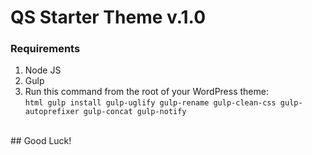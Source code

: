# QS Starter Theme v.1.0

### Requirements
1. Node JS
2. Gulp
3. Run this command from the root of your WordPress theme: <br>
`html
gulp install gulp-uglify gulp-rename gulp-clean-css gulp-autoprefixer gulp-concat gulp-notify`
<br>
## Good Luck!

